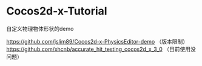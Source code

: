 # Cocos2d-x-Tutorial
自定义物理物体形状的demo

https://github.com/jslim89/Cocos2d-x-PhysicsEditor-demo （版本限制）
https://github.com/xhcnb/accurate_hit_testing_cocos2d_x_3_0 （目前使用没问题）
